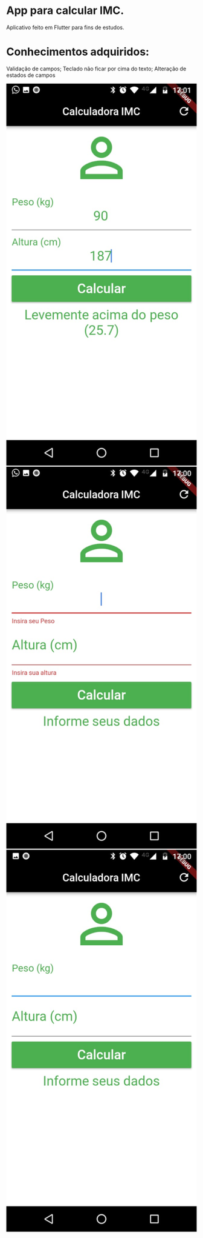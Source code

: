 # App para calcular IMC.

Aplicativo feito em Flutter para fins de estudos. 

# Conhecimentos adquiridos:
Validação de campos;
Teclado não ficar por cima do texto;
Alteração de estados de campos

<img src="https://github.com/nogueirawagner/flutter-calculo-imc/blob/master/images/1.jpeg" alt="" />
<img src="https://github.com/nogueirawagner/flutter-calculo-imc/blob/master/images/2.jpeg" alt="" />
<img src="https://github.com/nogueirawagner/flutter-calculo-imc/blob/master/images/3.jpeg" alt="" />

 
